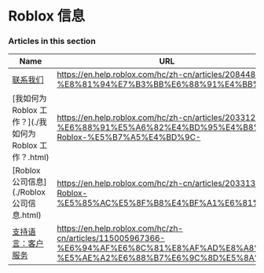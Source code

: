 # Roblox 信息  
### Articles in this section
Name|URL
-|-
[联系我们](./联系我们.html) |https://en.help.roblox.com/hc/zh-cn/articles/208448546-%E8%81%94%E7%B3%BB%E6%88%91%E4%BB%AC
[我如何为 Roblox 工作？](./我如何为 Roblox 工作？.html) |https://en.help.roblox.com/hc/zh-cn/articles/203312430-%E6%88%91%E5%A6%82%E4%BD%95%E4%B8%BA-Roblox-%E5%B7%A5%E4%BD%9C-
[Roblox 公司信息](./Roblox 公司信息.html) |https://en.help.roblox.com/hc/zh-cn/articles/203313370-Roblox-%E5%85%AC%E5%8F%B8%E4%BF%A1%E6%81%AF
[支持语言：客户服务](./支持语言：客户服务.html) |https://en.help.roblox.com/hc/zh-cn/articles/115005967366-%E6%94%AF%E6%8C%81%E8%AF%AD%E8%A8%80-%E5%AE%A2%E6%88%B7%E6%9C%8D%E5%8A%A1